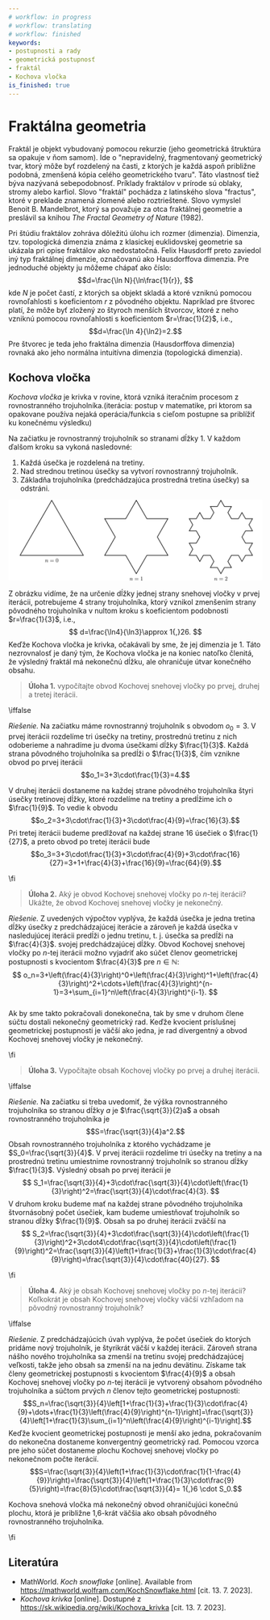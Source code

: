 ```yaml
---
# workflow: in progress
# workflow: translating
# workflow: finished
keywords:
- postupnosti a rady
- geometrická postupnosť
- fraktál
- Kochova vločka
is_finished: true
---
```


# Fraktálna geometria 

Fraktál je objekt vybudovaný pomocou rekurzie (jeho geometrická štruktúra sa opakuje v ňom samom). Ide o "nepravidelný, fragmentovaný geometrický tvar, ktorý môže byť rozdelený na časti, z ktorých je každá aspoň približne podobná, zmenšená kópia celého geometrického tvaru". Táto vlastnosť tiež býva nazývaná sebepodobnosť. Príklady fraktálov v prírode sú oblaky, stromy alebo karfiol. Slovo "fraktál" pochádza z latinského slova "fractus", ktoré v preklade znamená zlomené alebo roztrieštené. Slovo vymyslel Benoit B. Mandelbrot, ktorý sa považuje za otca fraktálnej geometrie a preslávil sa
knihou *The Fractal Geometry of Nature* (1982).
 

Pri štúdiu fraktálov zohráva dôležitú úlohu ich rozmer (dimenzia). Dimenzia, tzv. topologická dimenzia známa z klasickej euklidovskej geometrie sa ukázala
pri opise fraktálov ako nedostatočná. 
Felix Hausdorff preto zaviedol iný typ fraktálnej dimenzie, označovanú ako
Hausdorffova dimenzia. Pre jednoduché objekty ju môžeme chápať ako
číslo:
$$d=\frac{\ln N}{\ln\frac{1}{r}}, $$
kde $N$ je počet častí, z ktorých sa objekt skladá a ktoré vzniknú
pomocou rovnoľahlosti s koeficientom $r$ z
pôvodného objektu. Napríklad pre štvorec platí, že môže byť
zložený zo štyroch menších štvorcov, ktoré z neho vzniknú pomocou
rovnoľahlosti s koeficientom $r=\frac{1}{2}$, i.e.,
$$d=\frac{\ln 4}{\ln2}=2.$$
Pre štvorec je teda jeho fraktálna dimenzia (Hausdorffova dimenzia)
rovnaká ako jeho normálna intuitívna dimenzia (topologická dimenzia).

## Kochova vločka

*Kochova vločka* je krivka v rovine, ktorá vzniká iteračním procesom z rovnostranného trojuholníka.(iterácia: postup v matematike, pri ktorom sa opakovane používa nejaká operácia/funkcia s cieľom postupne sa priblížiť ku konečnému výsledku) 

Na začiatku je rovnostranný trojuholník so stranami dĺžky 1.
V každom ďalšom kroku sa vykoná nasledovné:


1. Každá úsečka je rozdelená na tretiny.
2. Nad strednou tretinou úsečky sa vytvorí rovnostranný trojuholník.
3. Základňa trojuholníka (predchádzajúca prostredná tretina úsečky) sa odstráni. 

![Prvá iterácia Kochovej vločky](math4you_00007.svg)

Z obrázku vidíme, že na určenie dĺžky jednej strany snehovej vločky v prvej iterácii, potrebujeme 4 strany
trojuholníka, ktorý vznikol zmenšením strany pôvodného trojuholníka
v nultom kroku s koeficientom podobnosti
 $r=\frac{1}{3}$,
i.e.,
$$
d=\frac{\ln4}{\ln3}\approx 1{,}26.
$$
Keďže Kochova vločka je krivka, očakávali by sme, že jej dimenzia je
$1$. Táto nezrovnalosť je daný tým, že Kochova vločka je na koniec natoľko
členitá, že výsledný fraktál má nekonečnú dĺžku, ale ohraničuje útvar
konečného obsahu.

> **Úloha 1.** vypočítajte obvod Kochovej snehovej vločky po
> prvej, druhej a tretej iterácii.

\iffalse

*Riešenie.* 
Na začiatku máme rovnostranný trojuholník s obvodom $o_0=3$. V prvej iterácii rozdelíme tri úsečky na tretiny, prostrednú
tretinu z nich odoberieme a nahradíme ju 
dvoma úsečkami dĺžky $\frac{1}{3}$. Každá strana pôvodného
trojuholníka sa predĺži o $\frac{1}{3}$, čím vznikne obvod po
prvej iterácii
$$o_1=3+3\cdot\frac{1}{3}=4.$$

V druhej iterácii dostaneme na každej strane pôvodného trojuholníka štyri
úsečky tretinovej dĺžky, ktoré rozdelíme na tretiny a predĺžime ich o $\frac{1}{9}$. To vedie k obvodu $$o_2=3+3\cdot\frac{1}{3}+3\cdot\frac{4}{9}=\frac{16}{3}.$$ 
Pri tretej iterácii budeme predlžovať na každej strane 16 úsečiek o $\frac{1}{27}$, a preto obvod po tretej iterácii bude 
$$o_3=3+3\cdot\frac{1}{3}+3\cdot\frac{4}{9}+3\cdot\frac{16}{27}=3+1+\frac{4}{3}+\frac{16}{9}=\frac{64}{9}.$$

\fi

> **Úloha 2.** Aký je obvod Kochovej snehovej vločky po
> $n$-tej iterácii? Ukážte, že obvod Kochovej snehovej vločky
> je nekonečný.

*Riešenie.* Z uvedených výpočtov vyplýva, že každá úsečka
je jedna tretina dĺžky úsečky z predchádzajúcej
iterácie a zároveň je každá úsečka v nasledujúcej iterácii
predĺži o jednu tretinu, t. j. úsečka sa predĺži na $\frac{4}{3}$.
svojej predchádzajúcej dĺžky. Obvod Kochovej snehovej vločky po
$n$-tej iterácii možno vyjadriť ako súčet členov geometrickej postupnosti
s kvocientom $\frac{4}{3}$ pre $n\in\mathbb{N}$:
$$
o_n=3+\left(\frac{4}{3}\right)^0+\left(\frac{4}{3}\right)^1+\left(\frac{4}{3}\right)^2+\cdots+\left(\frac{4}{3}\right)^{n-1}=3+\sum_{i=1}^n\left(\frac{4}{3}\right)^{i-1}.
$$   
Ak by sme takto pokračovali donekonečna, 
tak by sme v druhom člene súčtu dostali nekonečný geometrický rad. 
Keďže kvocient príslušnej geometrickej postupnosti je väčší ako jedna, je
rad divergentný a obvod Kochovej snehovej vločky je nekonečný.

\fi

> **Úloha 3.** Vypočítajte obsah Kochovej vločky po
> prvej a druhej iterácii.

\iffalse

*Riešenie.* Na začiatku si treba uvedomiť, že výška
rovnostranného trojuholníka so stranou dĺžky $a$ je
$\frac{\sqrt{3}}{2}a$ a obsah rovnostranného trojuholníka je 
$$S=\frac{\sqrt{3}}{4}a^2.$$
Obsah rovnostranného trojuholníka z ktorého vychádzame je
$S_0=\frac{\sqrt{3}}{4}$. V prvej iterácii rozdelíme tri
úsečky na tretiny a na prostrednú tretinu umiestnime rovnostranný trojuholník so
stranou dĺžky $\frac{1}{3}$. Výsledný obsah
po prvej iterácii je
$$
S_1=\frac{\sqrt{3}}{4}+3\cdot\frac{\sqrt{3}}{4}\cdot\left(\frac{1}{3}\right)^2=\frac{\sqrt{3}}{4}\cdot\frac{4}{3}.
$$ 
V druhom kroku budeme mať na každej strane pôvodného trojuholníka
štvornásobný počet úsečiek, kam budeme umiestňovať trojuholník so stranou
dĺžky $\frac{1}{9}$.
Obsah sa po druhej iterácii zväčší na 
$$
S_2=\frac{\sqrt{3}}{4}+3\cdot\frac{\sqrt{3}}{4}\cdot\left(\frac{1}{3}\right)^2+3\cdot4\cdot\frac{\sqrt{3}}{4}\cdot\left(\frac{1}{9}\right)^2=\frac{\sqrt{3}}{4}\left(1+\frac{1}{3}+\frac{1}{3}\cdot\frac{4}{9}\right)=\frac{\sqrt{3}}{4}\cdot\frac{40}{27}.
$$

\fi

> **Úloha 4.** Aký je obsah Kochovej snehovej vločky po $n$-tej
> iterácii? Koľkokrát je obsah Kochovej snehovej vločky väčší
> vzhľadom na pôvodný rovnostranný trojuholník?

\iffalse

*Riešenie.* Z predchádzajúcich úvah vyplýva, že počet úsečiek do ktorých pridáme nový trojuholník, je štyrikrát väčší
v každej iterácii. Zároveň strana nášho nového trojuholníka
sa zmenší na tretinu svojej predchádzajúcej veľkosti, takže jeho obsah sa zmenší na
na jednu devätinu.  Získame tak členy geometrickej postupnosti s kvocientom
$\frac{4}{9}$ a obsah Kochovej snehovej vločky po $n$-tej
iterácii je vytvorený obsahom pôvodného trojuholníka a súčtom
prvých $n$ členov tejto geometrickej postupnosti:
$$S_n=\frac{\sqrt{3}}{4}\left[1+\frac{1}{3}+\frac{1}{3}\cdot\frac{4}{9}+\dots+\frac{1}{3}\left(\frac{4}{9}\right)^{n-1}\right]=\frac{\sqrt{3}}{4}\left[1+\frac{1}{3}\sum_{i=1}^n\left(\frac{4}{9}\right)^{i-1}\right].$$
Keďže kvocient geometrickej postupnosti je menší ako jedna, pokračovaním do nekonečna dostaneme konvergentný geometrický rad. Pomocou vzorca pre jeho súčet dostaneme plochu Kochovej snehovej vločky po nekonečnom počte iterácií.
$$S=\frac{\sqrt{3}}{4}\left(1+\frac{1}{3}\cdot\frac{1}{1-\frac{4}{9}}\right)=\frac{\sqrt{3}}{4}\left(1+\frac{1}{3}\cdot\frac{9}{5}\right)=\frac{8}{5}\cdot\frac{\sqrt{3}}{4}= 1{,}6 \cdot S_0.$$

Kochova snehová vločka má nekonečný obvod ohraničujúci konečnú plochu,
ktorá je približne 1,6-krát väčšia ako obsah pôvodného
rovnostranného trojuholníka.

\fi

## Literatúra

* MathWorld. *Koch snowflake* [online]. Available from <https://mathworld.wolfram.com/KochSnowflake.html> [cit. 13. 7. 2023].
* *Kochova krivka* [online]. Dostupné z <https://sk.wikipedia.org/wiki/Kochova_krivka> [cit. 13. 7. 2023].

